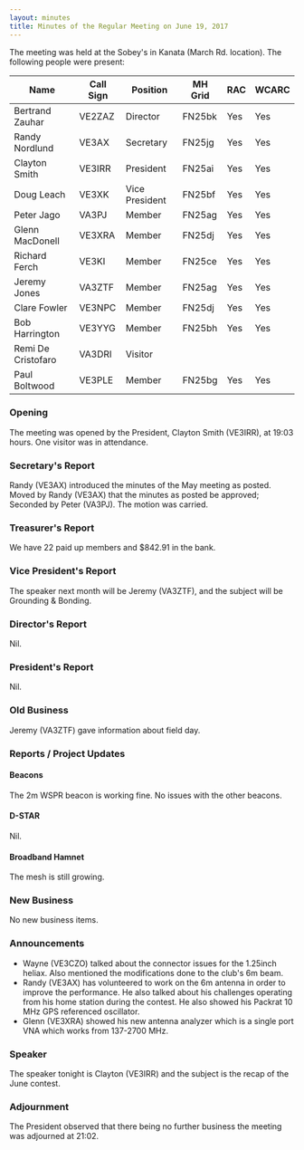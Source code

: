 ```yaml
---
layout: minutes
title: Minutes of the Regular Meeting on June 19, 2017
---
```


The meeting was held at the Sobey's in Kanata (March Rd. location).
The following people were present:

| Name             | Call Sign | Position       | MH Grid | RAC | WCARC |
|------------------|-----------|----------------|---------|-----|-------|
| Bertrand Zauhar  | VE2ZAZ    | Director       | FN25bk  | Yes |  Yes  |
| Randy Nordlund   | VE3AX     | Secretary      | FN25jg  | Yes |  Yes  |
| Clayton Smith    | VE3IRR    | President      | FN25ai  | Yes |  Yes  |
| Doug Leach       | VE3XK     | Vice President | FN25bf  | Yes |  Yes  |
| Peter Jago       | VA3PJ     | Member         | FN25ag  | Yes |  Yes  |
| Glenn MacDonell  | VE3XRA    | Member         | FN25dj  | Yes |  Yes  |
| Richard Ferch    | VE3KI     | Member         | FN25ce  | Yes |  Yes  |
| Jeremy Jones     | VA3ZTF    | Member         | FN25ag  | Yes |  Yes  |
| Clare Fowler     | VE3NPC    | Member         | FN25dj  | Yes |  Yes  |
| Bob Harrington   | VE3YYG    | Member         | FN25bh  | Yes |  Yes  |
| Remi De Cristofaro | VA3DRI  | Visitor        |         |     |       |
| Paul Boltwood    | VE3PLE    | Member         | FN25bg  | Yes |  Yes  |

### Opening

The meeting was opened by the President, Clayton Smith (VE3IRR), at 19:03 hours.
One visitor was in attendance.

### Secretary's Report

Randy (VE3AX) introduced the minutes of the May meeting as posted.
Moved by Randy (VE3AX) that the minutes as posted be approved; Seconded by Peter (VA3PJ).
The motion was carried.

### Treasurer's Report

We have 22 paid up members and $842.91 in the bank.

### Vice President's Report

The speaker next month will be Jeremy (VA3ZTF), and the subject will be Grounding & Bonding.

### Director's Report

Nil.

### President's Report

Nil.

### Old Business

Jeremy (VA3ZTF) gave information about field day.

### Reports / Project Updates

#### Beacons

The 2m WSPR beacon is working fine. No issues with the other beacons.

#### D-STAR

Nil.

#### Broadband Hamnet

The mesh is still growing.

### New Business

No new business items.

### Announcements

* Wayne (VE3CZO) talked about the connector issues for the 1.25inch heliax. Also mentioned the modifications done to the club's 6m beam.
* Randy (VE3AX) has volunteered to work on the 6m antenna in order to improve the performance. He also talked about his challenges operating from his home station during the contest. He also showed his Packrat 10 MHz GPS referenced oscillator.
* Glenn (VE3XRA) showed his new antenna analyzer which is a single port VNA which works from 137-2700 MHz.

### Speaker

The speaker tonight is Clayton (VE3IRR) and the subject is the recap of the June contest.

### Adjournment

The President observed that there being no further business the meeting was
adjourned at 21:02.
